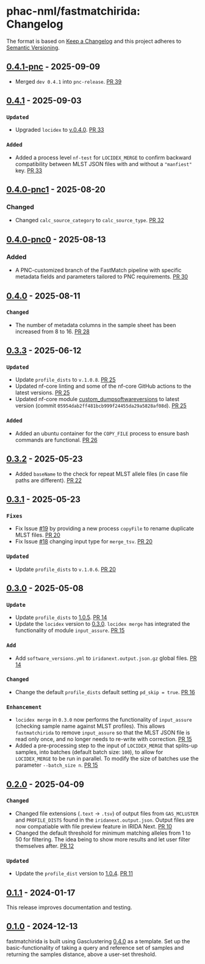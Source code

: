 # phac-nml/fastmatchirida: Changelog

The format is based on [Keep a Changelog](https://keepachangelog.com/en/1.0.0/)
and this project adheres to [Semantic Versioning](https://semver.org/spec/v2.0.0.html).

## [0.4.1-pnc] - 2025-09-09

- Merged `dev 0.4.1` into `pnc-release`. [PR 39](https://github.com/phac-nml/fastmatchirida/pull/39)

## [0.4.1] - 2025-09-03

### `Updated`

- Upgraded `locidex` to [v.0.4.0](https://github.com/phac-nml/locidex/releases/tag/v0.4.0). [PR 33](https://github.com/phac-nml/fastmatchirida/pull/33)

### `Added`

- Added a process level `nf-test` for `LOCIDEX_MERGE` to confirm backward compatibility between MLST JSON files with and without a `"manfiest"` key. [PR 33](https://github.com/phac-nml/fastmatchirida/pull/33)

## [0.4.0-pnc1] - 2025-08-20

### Changed

- Changed `calc_source_category` to `calc_source_type`. [PR 32](github.com/phac-nml/fastmatchirida/pull/32)

## [0.4.0-pnc0] - 2025-08-13

### Added

- A PNC-customized branch of the FastMatch pipeline with specific metadata fields and parameters tailored to PNC requirements. [PR 30](github.com/phac-nml/fastmatchirida/pull/30)

## [0.4.0] - 2025-08-11

### `Changed`

- The number of metadata columns in the sample sheet has been increased from 8 to 16. [PR 28](https://github.com/phac-nml/fastmatchirida/pull/28)

## [0.3.3] - 2025-06-12

### `Updated`

- Update `profile_dists` to `v.1.0.8`. [PR 25](https://github.com/phac-nml/fastmatchirida/pull/25)
- Updated nf-core linting and some of the nf-core GitHub actions to the latest versions. [PR 25](https://github.com/phac-nml/fastmatchirida/pull/25)
- Updated nf-core module [custom_dumpsoftwareversions](https://nf-co.re/modules/custom_dumpsoftwareversions/) to latest version (commit `05954dab2ff481bcb999f24455da29a5828af08d`). [PR 25](https://github.com/phac-nml/fastmatchirida/pull/25)

### `Added`

- Added an ubuntu container for the `COPY_FILE` process to ensure bash commands are functional. [PR 26](https://github.com/phac-nml/fastmatchirida/pull/26)

## [0.3.2] - 2025-05-23

- Added `baseName` to the check for repeat MLST allele files (in case file paths are different). [PR 22](https://github.com/phac-nml/fastmatchirida/pull/22)

## [0.3.1] - 2025-05-23

### `Fixes`

- Fix Issue [#19](https://github.com/phac-nml/fastmatchirida/issues/19) by providing a new process `copyFile` to rename duplicate MLST files. [PR 20](https://github.com/phac-nml/fastmatchirida/pull/20)
- Fix Issue [#18](https://github.com/phac-nml/fastmatchirida/issues/18) changing input type for `merge_tsv`. [PR 20](https://github.com/phac-nml/fastmatchirida/pull/20)

### `Updated`

- Update `profile_dists` to `v.1.0.6`. [PR 20](https://github.com/phac-nml/fastmatchirida/pull/20)

## [0.3.0] - 2025-05-08

### `Update`

- Update `profile_dists` to [1.0.5](https://github.com/phac-nml/profile_dists/releases/tag/1.0.5). [PR 14](https://github.com/phac-nml/fastmatchirida/pull/14)
- Update the `locidex` version to [0.3.0](https://pypi.org/project/locidex/0.3.0/). `locidex merge` has integrated the functionality of module `input_assure`. [PR 15](https://github.com/phac-nml/fastmatchirida/pull/15)

### `Add`

- Add `software_versions.yml` to `iridanext.output.json.gz` global files. [PR 14](https://github.com/phac-nml/fastmatchirida/pull/14)

### `Changed`

- Change the default `profile_dists` default setting `pd_skip = true`. [PR 16](https://github.com/phac-nml/fastmatchirida/pull/16)

### `Enhancement`

- `locidex merge` in `0.3.0` now performs the functionality of `input_assure` (checking sample name against MLST profiles). This allows `fastmatchirida` to remove `input_assure` so that the MLST JSON file is read only once, and no longer needs to re-write with correction. [PR 15](https://github.com/phac-nml/fastmatchirida/pull/15)
- Added a pre-processing step to the input of `LOCIDEX_MERGE` that splits-up samples, into batches (default batch size: `100`), to allow for `LOCIDEX_MERGE` to be run in parallel. To modify the size of batches use the parameter `--batch_size n`. [PR 15](https://github.com/phac-nml/fastmatchirida/pull/15)

## [0.2.0] - 2025-04-09

### `Changed`

- Changed file extensions (`.text` -> `.tsv`) of output files from `GAS_MCLUSTER` and `PROFILE_DISTS` found in the `iridanext.output.json`. Output files are now compatiable with file preview feature in IRIDA Next. [PR 10](https://github.com/phac-nml/fastmatchirida/pull/10)
- Changed the default threshold for minimum matching alleles from 1 to 50 for filtering. The idea being to show more results and let user filter themselves after. [PR 12](https://github.com/phac-nml/fastmatchirida/pull/12)

### `Updated`

- Update the `profile_dist` version to [1.0.4](https://github.com/phac-nml/profile_dists/releases/tag/1.0.4). [PR 11](https://github.com/phac-nml/fastmatchirida/pull/11)

## [0.1.1] - 2024-01-17

This release improves documentation and testing.

## [0.1.0] - 2024-12-13

fastmatchirida is built using Gasclustering [0.4.0] as a template. Set up the basic-functionality of taking a query and reference set of samples and returning the samples distance, above a user-set threshold.

[0.1.1]: https://github.com/phac-nml/fastmatchirida/releases/tag/0.1.1
[0.1.0]: https://github.com/phac-nml/fastmatchirida/releases/tag/0.1.0
[0.2.0]: https://github.com/phac-nml/fastmatchirida/releases/tag/0.2.0
[0.3.0]: https://github.com/phac-nml/fastmatchirida/releases/tag/0.3.0
[0.3.1]: https://github.com/phac-nml/fastmatchirida/releases/tag/0.3.1
[0.3.2]: https://github.com/phac-nml/fastmatchirida/releases/tag/0.3.2
[0.3.3]: https://github.com/phac-nml/fastmatchirida/releases/tag/0.3.3
[0.4.0]: https://github.com/phac-nml/fastmatchirida/releases/tag/0.4.0
[0.4.0-pnc0]: https://github.com/phac-nml/fastmatchirida/releases/tag/0.4.0-pnc0
[0.4.0-pnc1]: https://github.com/phac-nml/fastmatchirida/releases/tag/0.4.0-pnc1
[0.4.1]: https://github.com/phac-nml/fastmatchirida/releases/tag/0.4.1
[0.4.1-pnc]: https://github.com/phac-nml/fastmatchirida/releases/tag/0.4.1-pnc
